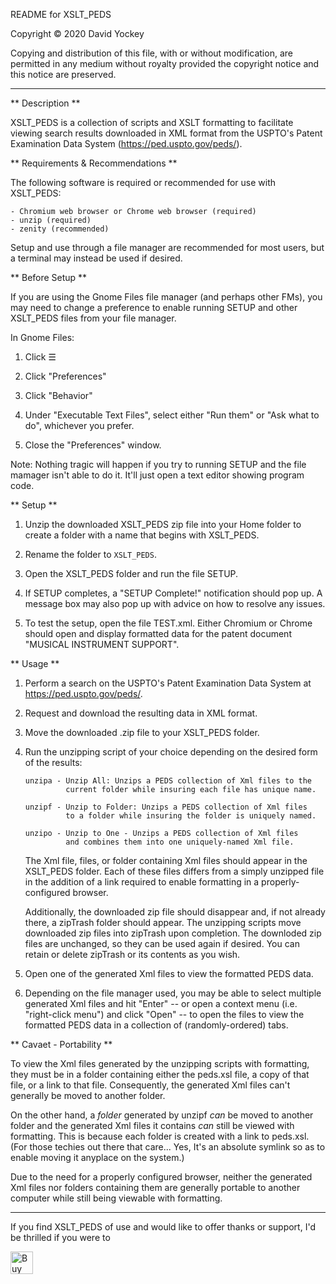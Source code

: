 README for XSLT_PEDS

  Copyright © 2020 David Yockey
  
  Copying and distribution of this file, with or without modification,
  are permitted in any medium without royalty provided the copyright
  notice and this notice are preserved.
  
<hr />
  
  ** Description **
  
  XSLT_PEDS is a collection of scripts and XSLT formatting to facilitate
  viewing search results downloaded in XML format from the USPTO's
  Patent Examination Data System (https://ped.uspto.gov/peds/).
  

  ** Requirements & Recommendations **
  
  The following software is required or recommended for use with XSLT_PEDS:
  
    - Chromium web browser or Chrome web browser (required)
    - unzip (required)
    - zenity (recommended)
    
  Setup and use through a file manager are recommended for most users,
  but a terminal may instead be used if desired.
    
    
  ** Before Setup **
  
  If you are using the Gnome Files file manager (and perhaps other FMs),
  you may need to change a preference to enable running SETUP and other
  XSLT_PEDS files from your file manager.
  
  In Gnome Files:
  
  1. Click ☰
    
  2. Click "Preferences"

  3. Click "Behavior"
    
  4. Under "Executable Text Files", select either "Run them" or
     "Ask what to do", whichever you prefer.
       
  5. Close the "Preferences" window.
    
  Note: Nothing tragic will happen if you try to running SETUP and the
  file mamager isn't able to do it. It'll just open a text editor
  showing program code.
  
  
  ** Setup **

  1. Unzip the downloaded XSLT_PEDS zip file into your Home folder to
  create a folder with a name that begins with XSLT_PEDS.

  2. Rename the folder to `XSLT_PEDS`.
  
  3. Open the XSLT_PEDS folder and run the file SETUP.
  
  4. If SETUP completes, a "SETUP Complete!" notification should pop up.
  A message box may also pop up with advice on how to resolve any issues.

  5. To test the setup, open the file TEST.xml. Either Chromium or Chrome
  should open and display formatted data for the patent document
  "MUSICAL INSTRUMENT SUPPORT".
  
  
  ** Usage **
  
  1. Perform a search on the USPTO's Patent Examination Data System at
  https://ped.uspto.gov/peds/.
  
  2. Request and download the resulting data in XML format.
    
  3. Move the downloaded .zip file to your XSLT_PEDS folder.
  
  4. Run the unzipping script of your choice depending on the desired
     form of the results:
     
         unzipa - Unzip All: Unzips a PEDS collection of Xml files to the
                  current folder while insuring each file has unique name.
         
         unzipf - Unzip to Folder: Unzips a PEDS collection of Xml files
                  to a folder while insuring the folder is uniquely named.
         
         unzipo - Unzip to One - Unzips a PEDS collection of Xml files
                  and combines them into one uniquely-named Xml file.
  
     The Xml file, files, or folder containing Xml files should appear in
     the XSLT_PEDS folder. Each of these files differs from a simply
     unzipped file in the addition of a link required to enable formatting
     in a properly-configured browser.
     
     Additionally, the downloaded zip file should disappear and, if not
     already there, a zipTrash folder should appear. The unzipping
     scripts move downloaded zip files into zipTrash upon completion.
     The downloded zip files are unchanged, so they can be used again if
     desired. You can retain or delete zipTrash or its contents as you
     wish.
     
  5. Open one of the generated Xml files to view the formatted PEDS data.
  
  6. Depending on the file manager used, you may be able to select
     multiple generated Xml files and hit "Enter" -- or open a context
     menu (i.e. "right-click menu") and click "Open" -- to open the files
     to view the formatted PEDS data in a collection of (randomly-ordered)
     tabs.


  ** Cavaet - Portability **
  
  To view the Xml files generated by the unzipping scripts with formatting,
  they must be in a folder containing either the peds.xsl file, a copy of
  that file, or a link to that file. Consequently, the generated Xml files
  can't generally be moved to another folder.
  
  On the other hand, a *folder* generated by unzipf *can* be moved to
  another folder and the generated Xml files it contains *can* still be
  viewed with formatting. This is because each folder is created with a
  link to peds.xsl. (For those techies out there that care... Yes, It's
  an absolute symlink so as to enable moving it anyplace on the system.)
  
  Due to the need for a properly configured browser, neither the generated
  Xml files nor folders containing them are generally portable to another
  computer while still being viewable with formatting.

<hr />

  If you find XSLT_PEDS of use and would like to offer thanks or support,
  I'd be thrilled if you were to
  
  <a href='https://ko-fi.com/T6T61X3W6' target='_blank'><img height='36' style='border:0px;height:36px;' src='https://cdn.ko-fi.com/cdn/kofi1.png?v=2' border='0' alt='Buy Me a Coffee at ko-fi.com' /></a>
